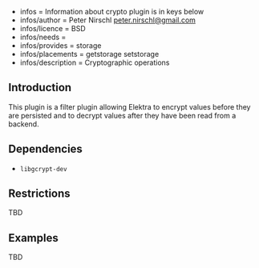 - infos = Information about crypto plugin is in keys below
- infos/author = Peter Nirschl <peter.nirschl@gmail.com>
- infos/licence = BSD
- infos/needs = 
- infos/provides = storage
- infos/placements = getstorage setstorage
- infos/description = Cryptographic operations

## Introduction ##

This plugin is a filter plugin allowing Elektra to encrypt values before they are
persisted and to decrypt values after they have been read from a backend.

## Dependencies ##

- `libgcrypt-dev`

## Restrictions ##

TBD

## Examples ##

TBD
